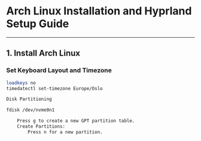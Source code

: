 # **Arch Linux Installation and Hyprland Setup Guide**

---

## **1. Install Arch Linux**

### **Set Keyboard Layout and Timezone**
```bash
loadkeys no
timedatectl set-timezone Europe/Oslo

Disk Partitioning

fdisk /dev/nvme0n1

    Press g to create a new GPT partition table.
    Create Partitions:
        Press n for a new partition.

